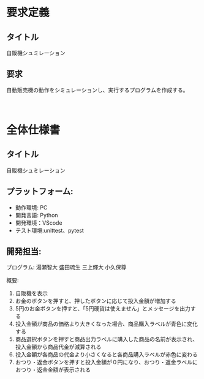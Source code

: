 # 要求定義
## タイトル
自販機シュミレーション
## 要求
⾃動販売機の動作をシミュレーションし、実⾏するプログラムを作成する。
<br><br><br>

# 全体仕様書
## タイトル
自販機シュミレーション

## プラットフォーム:
- 動作環境: PC
- 開発言語: Python
- 開発環境：VScode
- テスト環境:unittest、pytest

## 開発担当:
プログラム: 
湯瀬智大
盛田琉生
三上輝大
小久保尊

概要:
1. 自販機を表示
2. お⾦のボタンを押すと、押したボタンに応じて投入⾦額が増加する
3. 5円のお⾦ボタンを押すと、「5円硬貨は使えません」とメッセージを出⼒する
4. 投入⾦額が商品の価格より⼤きくなった場合、商品購入ラベルが⻘⾊に変化する
5. 商品選択ボタンを押すと商品出⼒ラベルに購入した商品の名前が表⽰され、投入⾦額から商品代⾦が減算される
6. 投入⾦額が各商品の代⾦より⼩さくなると各商品購入ラベルが赤⾊に変わる
7. おつり・返⾦ボタンを押すと投入⾦額が０円になり、おつり・返⾦ラベルにおつり・返⾦⾦額が表⽰される
